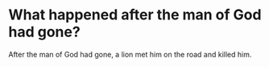 # What happened after the man of God had gone?

After the man of God had gone, a lion met him on the road and killed him.
